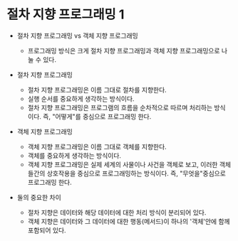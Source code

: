 # 절차 지향 프로그래밍 1
  - 절차 지향 프로그래밍 vs 객체 지향 프로그래밍
    - 프로그래밍 방식은 크게 절차 지향 프로그래밍과 객체 지향 프로그래밍으로 나눌 수 있다.

  - 절차 지향 프로그래밍
    - 절차 지향 프로그래밍은 이름 그대로 절차를 지향한다.
    - 실행 순서를 중요하게 생각하는 방식이다.
    - 절차 지향 프로그래밍은 프로그램의 흐름을 순차적으로 따르며 처리하는 방식이다. 즉, "어떻게"를 중심으로 프로그래밍 한다.

  - 객체 지향 프로그래밍
    - 객체 지향 프로그래밍은 이름 그대로 객체를 지향한다.
    - 객체를 중요하게 생각하는 방식이다.
    - 객체 지향 프로그래밍은 실제 세계의 사물이나 사건을 객체로 보고, 이러한 객체들간의 상호작용을 중심으로 프로그래밍하는 방식이다. 즉, "무엇을"중심으로 프로그래밍 한다.

  - 둘의 중요한 차이
    - 절차 지향은 데이터와 해당 데이터에 대한 처리 방식이 분리되어 있다.
    - 객체 지향은 데이터와 그 데이터에 대한 행동(메서드)이 하나의 '객체'안에 함께 포함되어 있다.